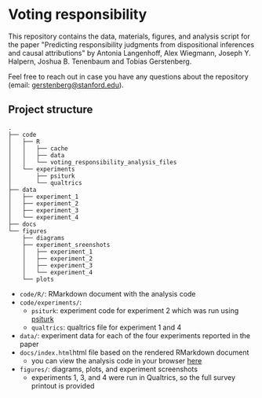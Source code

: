 # Voting responsibility 

This repository contains the data, materials, figures, and analysis script for the paper "Predicting responsibility judgments from dispositional inferences and causal attributions" by Antonia Langenhoff, Alex Wiegmann, Joseph Y. Halpern, Joshua B. Tenenbaum and Tobias Gerstenberg.

Feel free to reach out in case you have any questions about the repository (email: [gerstenberg@stanford.edu](mailto:gerstenberg@stanford.edu)). 

## Project structure 

```
.
├── code
│   ├── R
│   │   ├── cache
│   │   ├── data
│   │   └── voting_responsibility_analysis_files
│   └── experiments
│       ├── psiturk
│       └── qualtrics
├── data
│   ├── experiment_1
│   ├── experiment_2
│   ├── experiment_3
│   └── experiment_4
├── docs
└── figures
    ├── diagrams
    ├── experiment_sreenshots
    │   ├── experiment_1
    │   ├── experiment_2
    │   ├── experiment_3
    │   └── experiment_4
    └── plots
```

- `code/R/`: RMarkdown document with the analysis code 
- `code/experiments/`: 
	+ `psiturk`: experiment code for experiment 2 which was run using [psiturk](https://psiturk.org)
	+ `qualtrics`: qualtrics file for experiment 1 and 4 
- `data/`: experiment data for each of the four experiments reported in the paper 
- `docs/index.html`html file based on the rendered RMarkdown document 
	+ you can view the analysis code in your browser [here](https://cicl-stanford.github.io/voting_responsibility/)
- `figures/`: diagrams, plots, and experiment screenshots 
	+ experiments 1, 3, and 4 were run in Qualtrics, so the full survey printout is provided
